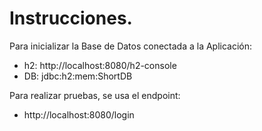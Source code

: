 # Instrucciones.

Para inicializar la Base de Datos conectada a la Aplicación:
- h2: http://localhost:8080/h2-console
- DB: jdbc:h2:mem:ShortDB

Para realizar pruebas, se usa el endpoint: 
- http://localhost:8080/login